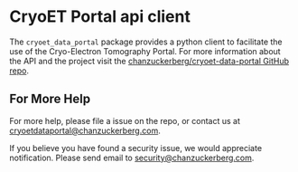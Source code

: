 # CryoET Portal api client

The `cryoet_data_portal` package provides a python client to facilitate the use of the Cryo-Electron Tomography Portal. For more information about the API and the project visit the [chanzuckerberg/cryoet-data-portal GitHub repo](https://github.com/chanzuckerberg/cryoet-data-portal/).


## For More Help
For more help, please file a issue on the repo, or contact us at <cryoetdataportal@chanzuckerberg.com>.

If you believe you have found a security issue, we would appreciate notification. Please send email to <security@chanzuckerberg.com>.
